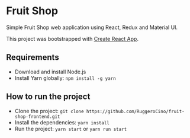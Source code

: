 # Fruit Shop

Simple Fruit Shop web application using React, Redux and Material UI.

This project was bootstrapped with [Create React App](https://github.com/facebookincubator/create-react-app).

## Requirements

* Download and install Node.js
* Install Yarn globally: `npm install -g yarn`

## How to run the project

* Clone the project: `git clone https://github.com/RuggeroCino/fruit-shop-frontend.git`
* Install the dependencies: `yarn install`
* Run the project: `yarn start` or `yarn run start`


